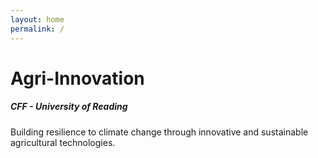 ```yaml
---
layout: home
permalink: /
---
```

# Agri-Innovation

##### CFF - University of Reading

Building resilience to climate change through innovative and sustainable agricultural technologies.
